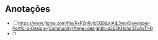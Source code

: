 # Anotações

- [ ] https://www.figma.com/file/RxPZnRvIcEQBjLkjAIL3wo/Developer-Portfolio-Design-(Community)?type=design&t=q30EKHdhs4ZxAxTr-0
- [ ]
